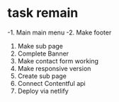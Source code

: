 # task remain

-1. Main main menu
-2. Make footer

1. Make sub page
2. Complete Banner
3. Make contact form working
4. Make responsive version
5. Create sub page
6. Connect Contentful api
7. Deploy via netlify
